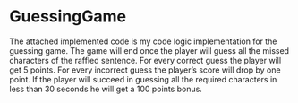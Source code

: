 # GuessingGame

The attached implemented code is my code logic implementation for the guessing game.
The game will end once the player will guess all the missed characters of the raffled sentence.
For every correct guess the player will get 5 points.
For every incorrect guess the player’s score will drop by one point.
If the player will succeed in guessing all the required characters in less than 30 seconds he will get a 100 points bonus.

